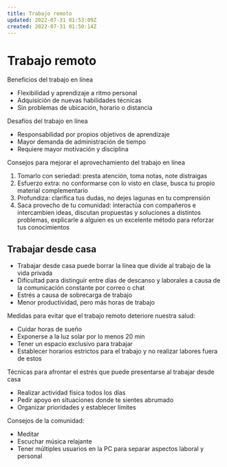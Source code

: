 ```yaml
---
title: Trabajo remoto
updated: 2022-07-31 01:53:09Z
created: 2022-07-31 01:50:14Z
---
```


# Trabajo remoto
Beneficios del trabajo en línea
- Flexibilidad y aprendizaje a ritmo personal
- Adquisición de nuevas habilidades técnicas
- Sin problemas de ubicación, horario o distancia

Desafíos del trabajo en línea
- Responsabilidad por propios objetivos de aprendizaje
- Mayor demanda de administración de tiempo
- Requiere mayor motivación y disciplina

Consejos para mejorar el aprovechamiento del trabajo en línea
1. Tomarlo con seriedad: presta atención, toma notas, note distraigas
2. Esfuerzo extra: no conformarse con lo visto en clase, busca tu propio material complementario
3. Profundiza: clarifica tus dudas, no dejes lagunas en tu comprensión
4. Saca provecho de tu comunidad: interactúa con compañeros e intercambien ideas, discutan propuestas y soluciones a distintos problemas, explicarle a alguien es un excelente método para reforzar tus conocimientos

## Trabajar desde casa
- Trabajar desde casa puede borrar la línea que divide al trabajo de la vida privada
- Dificultad para distinguir entre días de descanso y laborales a causa de la comunicación constante por correo o chat
- Estrés a causa de sobrecarga de trabajo
-  Menor productividad, pero más horas de trabajo

Medidas para evitar que el trabajo remoto deteriore nuestra salud:
- Cuidar horas de sueño
- Exponerse a la luz solar por lo menos 20 min
- Tener un espacio exclusivo para trabajar
- Establecer horarios estrictos para el trabajo y no realizar labores fuera de estos
	
Técnicas para afrontar el estrés que puede presentarse al trabajar desde casa
- Realizar actividad física todos los días
- Pedir apoyo en situaciones donde te sientes abrumado
- Organizar prioridades y establecer límites
	
Consejos de la comunidad:
- Meditar
- Escuchar música relajante
- Tener múltiples usuarios en la PC para separar aspectos laboral y personal